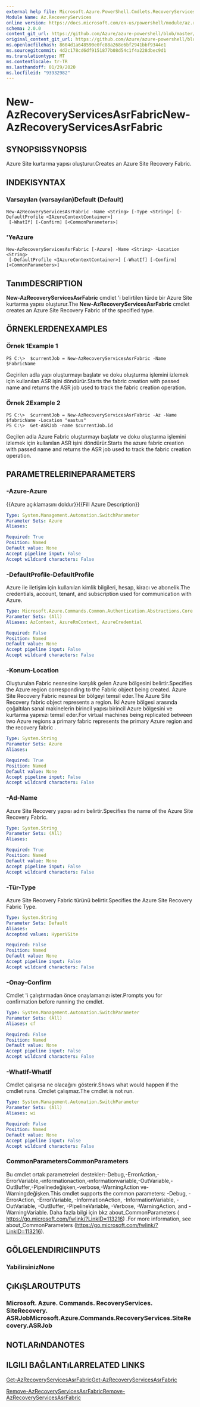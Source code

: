 ```yaml
---
external help file: Microsoft.Azure.PowerShell.Cmdlets.RecoveryServices.SiteRecovery.dll-Help.xml
Module Name: Az.RecoveryServices
online version: https://docs.microsoft.com/en-us/powershell/module/az.recoveryservices/new-azrecoveryservicesasrfabric
schema: 2.0.0
content_git_url: https://github.com/Azure/azure-powershell/blob/master/src/RecoveryServices/RecoveryServices/help/New-AzRecoveryServicesAsrFabric.md
original_content_git_url: https://github.com/Azure/azure-powershell/blob/master/src/RecoveryServices/RecoveryServices/help/New-AzRecoveryServicesAsrFabric.md
ms.openlocfilehash: 8604d1a648590e0fc88a268e6bf2941bbf9344e1
ms.sourcegitcommit: 4d2c178cd6df9151877b08d54c1f4a228dbec9d1
ms.translationtype: MT
ms.contentlocale: tr-TR
ms.lasthandoff: 01/29/2020
ms.locfileid: "93932982"
---
```

# <span data-ttu-id="e260d-101">New-AzRecoveryServicesAsrFabric</span><span class="sxs-lookup"><span data-stu-id="e260d-101">New-AzRecoveryServicesAsrFabric</span></span>

## <span data-ttu-id="e260d-102">SYNOPSIS</span><span class="sxs-lookup"><span data-stu-id="e260d-102">SYNOPSIS</span></span>
<span data-ttu-id="e260d-103">Azure Site kurtarma yapısı oluşturur.</span><span class="sxs-lookup"><span data-stu-id="e260d-103">Creates an Azure Site Recovery Fabric.</span></span>

## <span data-ttu-id="e260d-104">INDEKI</span><span class="sxs-lookup"><span data-stu-id="e260d-104">SYNTAX</span></span>

### <span data-ttu-id="e260d-105">Varsayılan (varsayılan)</span><span class="sxs-lookup"><span data-stu-id="e260d-105">Default (Default)</span></span>
```
New-AzRecoveryServicesAsrFabric -Name <String> [-Type <String>] [-DefaultProfile <IAzureContextContainer>]
 [-WhatIf] [-Confirm] [<CommonParameters>]
```

### <span data-ttu-id="e260d-106">'Ye</span><span class="sxs-lookup"><span data-stu-id="e260d-106">Azure</span></span>
```
New-AzRecoveryServicesAsrFabric [-Azure] -Name <String> -Location <String>
 [-DefaultProfile <IAzureContextContainer>] [-WhatIf] [-Confirm] [<CommonParameters>]
```

## <span data-ttu-id="e260d-107">Tanım</span><span class="sxs-lookup"><span data-stu-id="e260d-107">DESCRIPTION</span></span>
<span data-ttu-id="e260d-108">**New-AzRecoveryServicesAsrFabric** cmdlet 'i belirtilen türde bir Azure Site kurtarma yapısı oluşturur.</span><span class="sxs-lookup"><span data-stu-id="e260d-108">The **New-AzRecoveryServicesAsrFabric** cmdlet creates an Azure Site Recovery Fabric of the specified type.</span></span>

## <span data-ttu-id="e260d-109">ÖRNEKLERDEN</span><span class="sxs-lookup"><span data-stu-id="e260d-109">EXAMPLES</span></span>

### <span data-ttu-id="e260d-110">Örnek 1</span><span class="sxs-lookup"><span data-stu-id="e260d-110">Example 1</span></span>
```
PS C:\>  $currentJob = New-AzRecoveryServicesAsrFabric -Name $FabricName
```

<span data-ttu-id="e260d-111">Geçirilen adla yapı oluşturmayı başlatır ve doku oluşturma işlemini izlemek için kullanılan ASR işini döndürür.</span><span class="sxs-lookup"><span data-stu-id="e260d-111">Starts the fabric creation with passed name and returns the ASR job used to track the fabric creation operation.</span></span>

### <span data-ttu-id="e260d-112">Örnek 2</span><span class="sxs-lookup"><span data-stu-id="e260d-112">Example 2</span></span>
```
PS C:\>  $currentJob = New-AzRecoveryServicesAsrFabric -Az -Name $fabricName -Location "eastus"
PS C:\>  Get-ASRJob -name $currentJob.id
```

<span data-ttu-id="e260d-113">Geçilen adla Azure Fabric oluşturmayı başlatır ve doku oluşturma işlemini izlemek için kullanılan ASR işini döndürür.</span><span class="sxs-lookup"><span data-stu-id="e260d-113">Starts the azure fabric creation with passed name and returns the ASR job used to track the fabric creation operation.</span></span>

## <span data-ttu-id="e260d-114">PARAMETRELERINE</span><span class="sxs-lookup"><span data-stu-id="e260d-114">PARAMETERS</span></span>

### <span data-ttu-id="e260d-115">-Azure</span><span class="sxs-lookup"><span data-stu-id="e260d-115">-Azure</span></span>
<span data-ttu-id="e260d-116">{{Azure açıklamasını doldur}}</span><span class="sxs-lookup"><span data-stu-id="e260d-116">{{Fill Azure Description}}</span></span>

```yaml
Type: System.Management.Automation.SwitchParameter
Parameter Sets: Azure
Aliases:

Required: True
Position: Named
Default value: None
Accept pipeline input: False
Accept wildcard characters: False
```

### <span data-ttu-id="e260d-117">-DefaultProfile</span><span class="sxs-lookup"><span data-stu-id="e260d-117">-DefaultProfile</span></span>
<span data-ttu-id="e260d-118">Azure ile iletişim için kullanılan kimlik bilgileri, hesap, kiracı ve abonelik.</span><span class="sxs-lookup"><span data-stu-id="e260d-118">The credentials, account, tenant, and subscription used for communication with Azure.</span></span>


```yaml
Type: Microsoft.Azure.Commands.Common.Authentication.Abstractions.Core.IAzureContextContainer
Parameter Sets: (All)
Aliases: AzContext, AzureRmContext, AzureCredential

Required: False
Position: Named
Default value: None
Accept pipeline input: False
Accept wildcard characters: False
```

### <span data-ttu-id="e260d-119">-Konum</span><span class="sxs-lookup"><span data-stu-id="e260d-119">-Location</span></span>
<span data-ttu-id="e260d-120">Oluşturulan Fabric nesnesine karşılık gelen Azure bölgesini belirtir.</span><span class="sxs-lookup"><span data-stu-id="e260d-120">Specifies the Azure region corresponding to the Fabric object being created.</span></span> <span data-ttu-id="e260d-121">Azure Site Recovery Fabric nesnesi bir bölgeyi temsil eder.</span><span class="sxs-lookup"><span data-stu-id="e260d-121">The Azure Site Recovery fabric object represents a region.</span></span> <span data-ttu-id="e260d-122">İki Azure bölgesi arasında çoğaltılan sanal makinelerin birincil yapısı birincil Azure bölgesini ve kurtarma yapınızı temsil eder.</span><span class="sxs-lookup"><span data-stu-id="e260d-122">For virtual machines being replicated between two Azure regions  a primary fabric represents the primary Azure region and the recovery fabric .</span></span>

```yaml
Type: System.String
Parameter Sets: Azure
Aliases:

Required: True
Position: Named
Default value: None
Accept pipeline input: False
Accept wildcard characters: False
```

### <span data-ttu-id="e260d-123">-Ad</span><span class="sxs-lookup"><span data-stu-id="e260d-123">-Name</span></span>
<span data-ttu-id="e260d-124">Azure Site Recovery yapısı adını belirtir.</span><span class="sxs-lookup"><span data-stu-id="e260d-124">Specifies the name of the Azure Site Recovery Fabric.</span></span>

```yaml
Type: System.String
Parameter Sets: (All)
Aliases:

Required: True
Position: Named
Default value: None
Accept pipeline input: False
Accept wildcard characters: False
```

### <span data-ttu-id="e260d-125">-Tür</span><span class="sxs-lookup"><span data-stu-id="e260d-125">-Type</span></span>
<span data-ttu-id="e260d-126">Azure Site Recovery Fabric türünü belirtir.</span><span class="sxs-lookup"><span data-stu-id="e260d-126">Specifies the Azure Site Recovery Fabric Type.</span></span>

```yaml
Type: System.String
Parameter Sets: Default
Aliases:
Accepted values: HyperVSite

Required: False
Position: Named
Default value: None
Accept pipeline input: False
Accept wildcard characters: False
```

### <span data-ttu-id="e260d-127">-Onay</span><span class="sxs-lookup"><span data-stu-id="e260d-127">-Confirm</span></span>
<span data-ttu-id="e260d-128">Cmdlet 'i çalıştırmadan önce onaylamanızı ister.</span><span class="sxs-lookup"><span data-stu-id="e260d-128">Prompts you for confirmation before running the cmdlet.</span></span>

```yaml
Type: System.Management.Automation.SwitchParameter
Parameter Sets: (All)
Aliases: cf

Required: False
Position: Named
Default value: None
Accept pipeline input: False
Accept wildcard characters: False
```

### <span data-ttu-id="e260d-129">-WhatIf</span><span class="sxs-lookup"><span data-stu-id="e260d-129">-WhatIf</span></span>
<span data-ttu-id="e260d-130">Cmdlet çalışırsa ne olacağını gösterir.</span><span class="sxs-lookup"><span data-stu-id="e260d-130">Shows what would happen if the cmdlet runs.</span></span> <span data-ttu-id="e260d-131">Cmdlet çalışmaz.</span><span class="sxs-lookup"><span data-stu-id="e260d-131">The cmdlet is not run.</span></span>

```yaml
Type: System.Management.Automation.SwitchParameter
Parameter Sets: (All)
Aliases: wi

Required: False
Position: Named
Default value: None
Accept pipeline input: False
Accept wildcard characters: False
```

### <span data-ttu-id="e260d-132">CommonParameters</span><span class="sxs-lookup"><span data-stu-id="e260d-132">CommonParameters</span></span>
<span data-ttu-id="e260d-133">Bu cmdlet ortak parametreleri destekler:-Debug,-ErrorAction,-ErrorVariable,-ınformationaction,-ınformationvariable,-OutVariable,-OutBuffer,-Pipelinedeğişken,-verbose,-WarningAction ve-Warningdeğişken.</span><span class="sxs-lookup"><span data-stu-id="e260d-133">This cmdlet supports the common parameters: -Debug, -ErrorAction, -ErrorVariable, -InformationAction, -InformationVariable, -OutVariable, -OutBuffer, -PipelineVariable, -Verbose, -WarningAction, and -WarningVariable.</span></span> <span data-ttu-id="e260d-134">Daha fazla bilgi için bkz about_CommonParameters ( https://go.microsoft.com/fwlink/?LinkID=113216) .</span><span class="sxs-lookup"><span data-stu-id="e260d-134">For more information, see about_CommonParameters (https://go.microsoft.com/fwlink/?LinkID=113216).</span></span>

## <span data-ttu-id="e260d-135">GÖLGELENDIRICI</span><span class="sxs-lookup"><span data-stu-id="e260d-135">INPUTS</span></span>

### <span data-ttu-id="e260d-136">Yabilirsiniz</span><span class="sxs-lookup"><span data-stu-id="e260d-136">None</span></span>

## <span data-ttu-id="e260d-137">ÇıKıŞLAR</span><span class="sxs-lookup"><span data-stu-id="e260d-137">OUTPUTS</span></span>

### <span data-ttu-id="e260d-138">Microsoft. Azure. Commands. RecoveryServices. SiteRecovery. ASRJob</span><span class="sxs-lookup"><span data-stu-id="e260d-138">Microsoft.Azure.Commands.RecoveryServices.SiteRecovery.ASRJob</span></span>

## <span data-ttu-id="e260d-139">NOTLARıNDA</span><span class="sxs-lookup"><span data-stu-id="e260d-139">NOTES</span></span>

## <span data-ttu-id="e260d-140">ILGILI BAĞLANTıLAR</span><span class="sxs-lookup"><span data-stu-id="e260d-140">RELATED LINKS</span></span>

[<span data-ttu-id="e260d-141">Get-AzRecoveryServicesAsrFabric</span><span class="sxs-lookup"><span data-stu-id="e260d-141">Get-AzRecoveryServicesAsrFabric</span></span>](./Get-AzRecoveryServicesAsrFabric.md)

[<span data-ttu-id="e260d-142">Remove-AzRecoveryServicesAsrFabric</span><span class="sxs-lookup"><span data-stu-id="e260d-142">Remove-AzRecoveryServicesAsrFabric</span></span>](./Remove-AzRecoveryServicesAsrFabric.md)
